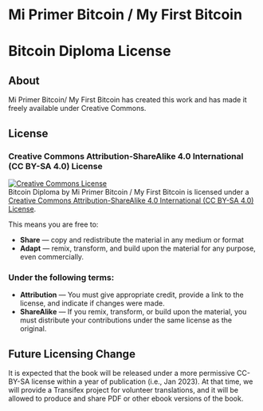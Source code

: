 # Mi Primer Bitcoin / My First Bitcoin
# Bitcoin Diploma License 

## About

Mi Primer Bitcoin/ My First Bitcoin has created this work and has made it freely available under Creative Commons. 
## License

### Creative Commons Attribution-ShareAlike 4.0 International (CC BY-SA 4.0) License

<a rel="license" href="https://creativecommons.org/licenses/by-sa/4.0"><img alt="Creative Commons License" style="border-width:0" src="https://i.creativecommons.org/l/by-sa/4.0/88x31.png" /></a><br /><span xmlns:dct="http://purl.org/dc/terms/" property="dct:title">Bitcoin Diploma</span> by <a xmlns:cc="http://creativecommons.org/ns#" property="cc:attributionName" rel="cc:attributionURL">Mi Primer Bitcoin / My First Bitcoin</a> is licensed under a <a rel="license" href="http://creativecommons.org/licenses/by-sa/4.0/">Creative Commons Attribution-ShareAlike 4.0 International (CC BY-SA 4.0) License</a>.

This means you are free to:

- **Share** — copy and redistribute the material in any medium or format
- **Adapt** — remix, transform, and build upon the material for any purpose, even commercially.

### Under the following terms:

- **Attribution** — You must give appropriate credit, provide a link to the license, and indicate if changes were made.
- **ShareAlike** — If you remix, transform, or build upon the material, you must distribute your contributions under the same license as the original.

## Future Licensing Change

It is expected that the book will be released under a more permissive CC-BY-SA license within a year of publication (i.e., Jan 2023). At that time, we will provide a Transifex project for volunteer translations, and it will be allowed to produce and share PDF or other ebook versions of the book.

